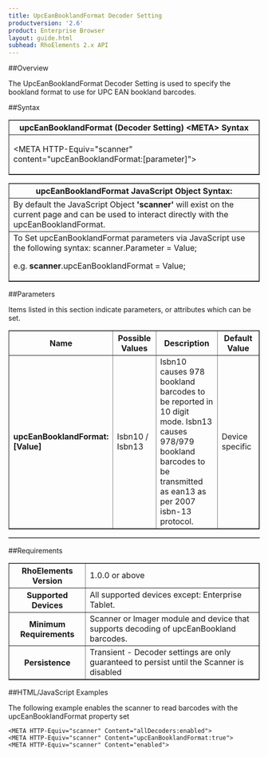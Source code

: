 ```yaml
---
title: UpcEanBooklandFormat Decoder Setting
productversion: '2.6'
product: Enterprise Browser
layout: guide.html
subhead: RhoElements 2.x API
---
```


##Overview

The UpcEanBooklandFormat Decoder Setting is used to specify the bookland format to use for UPC EAN bookland barcodes.

##Syntax

<table class="facelift" style="width:100%" border="1" padding="5px"> <tr><th class="tableHeading">upcEanBooklandFormat (Decoder Setting) &lt;META&gt; Syntax
</th></tr><tr><td class="clsSyntaxCells clsOddRow"><p>&lt;META HTTP-Equiv="scanner" content="upcEanBooklandFormat:[parameter]"&gt;</p></td></tr></table>
<table class="facelift" style="width:100%" border="1" padding="5px"> <tr><th class="tableHeading">upcEanBooklandFormat JavaScript Object Syntax:</th></tr><tr><td class="clsSyntaxCells clsOddRow">
By default the JavaScript Object <b>'scanner'</b> will exist on the current page and can be used to interact directly with the upcEanBooklandFormat.
</td></tr><tr><td class="clsSyntaxCells clsEvenRow">
To Set upcEanBooklandFormat parameters via JavaScript use the following syntax: scanner.Parameter = Value;
<P />e.g. <b>scanner</b>.upcEanBooklandFormat = Value;
</td></tr></table>

##Parameters


Items listed in this section indicate parameters, or attributes which can be set.
<table class="facelift" style="width:100%" border="1" padding="5px"> <col width="20%" /><col width="20%" /><col width="38%" /><col width="22%" /><tr><th class="tableHeading">Name</th><th class="tableHeading">Possible Values</th><th class="tableHeading">Description</th><th class="tableHeading">Default Value</th></tr><tr><td class="clsSyntaxCells clsOddRow"><b>upcEanBooklandFormat:[Value]
</b></td><td class="clsSyntaxCells clsOddRow">Isbn10 / Isbn13</td><td class="clsSyntaxCells clsOddRow">Isbn10 causes 978 bookland barcodes to be reported in 10 digit mode.  Isbn13 causes 978/979 bookland barcodes to be transmitted as ean13 as per 2007 isbn-13 protocol.</td><td class="clsSyntaxCells clsOddRow">Device specific</td></tr></table>
<table class="facelift" style="width:100%" border="1" padding="5px"> <col width="78%" /><col width="8%" /><col width="1%" /><col width="5%" /><col width="1%" /><col width="5%" /><col width="2%" /></table>





##Requirements

<table class="facelift" style="width:100%" border="1" padding="5px"> <tr><th class="tableHeading">RhoElements Version</th><td class="clsSyntaxCell clsEvenRow">1.0.0 or above
</td></tr><tr><th class="tableHeading">Supported Devices</th><td class="clsSyntaxCell clsOddRow">All supported devices except: Enterprise Tablet.</td></tr><tr><th class="tableHeading">Minimum Requirements</th><td class="clsSyntaxCell clsOddRow">Scanner or Imager module and device that supports decoding of upcEanBookland barcodes.</td></tr><tr><th class="tableHeading">Persistence</th><td class="clsSyntaxCell clsEvenRow">Transient - Decoder settings are only guaranteed to persist until the Scanner is disabled</td></tr></table>


##HTML/JavaScript Examples

The following example enables the scanner to read barcodes with the upcEanBooklandFormat property set

	<META HTTP-Equiv="scanner" Content="allDecoders:enabled">
	<META HTTP-Equiv="scanner" Content="upcEanBooklandFormat:true">
	<META HTTP-Equiv="scanner" Content="enabled">
					





